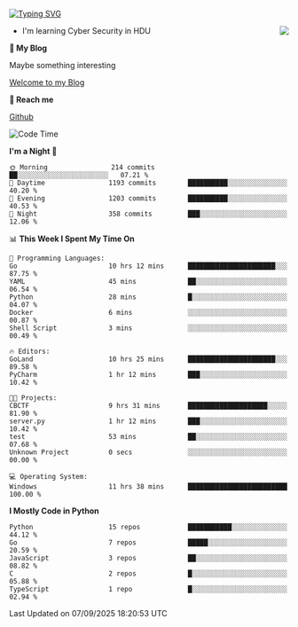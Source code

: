 [![Typing SVG](https://readme-typing-svg.herokuapp.com?font=Fira+Code&pause=1000&random=false&width=450&height=60&lines=Hello+%F0%9F%91%8B%F0%9F%8F%BB;I'm+JBNRZ)](https://git.io/typing-svg)

<a href="#">
  <img align="right" src="https://github-readme-stats.vercel.app/api?username=JBNRZ&show_icons=true&bg_color=15,f2f7fd,E0EAFC" />
</a>

- I'm learning Cyber Security in HDU

 **🌱 My Blog**

Maybe something interesting

[Welcome to my Blog](https://jbnrz.com.cn/)

 **💬 Reach me** 

[Github](https://github.com/JBNRZ)


<!--START_SECTION:waka-->
![Code Time](http://img.shields.io/badge/Code%20Time-1%2C398%20hrs%204%20mins-blue)

**I'm a Night 🦉** 

```text
🌞 Morning                214 commits         ██░░░░░░░░░░░░░░░░░░░░░░░   07.21 % 
🌆 Daytime                1193 commits        ██████████░░░░░░░░░░░░░░░   40.20 % 
🌃 Evening                1203 commits        ██████████░░░░░░░░░░░░░░░   40.53 % 
🌙 Night                  358 commits         ███░░░░░░░░░░░░░░░░░░░░░░   12.06 % 
```


📊 **This Week I Spent My Time On** 

```text
💬 Programming Languages: 
Go                       10 hrs 12 mins      ██████████████████████░░░   87.75 % 
YAML                     45 mins             ██░░░░░░░░░░░░░░░░░░░░░░░   06.54 % 
Python                   28 mins             █░░░░░░░░░░░░░░░░░░░░░░░░   04.07 % 
Docker                   6 mins              ░░░░░░░░░░░░░░░░░░░░░░░░░   00.87 % 
Shell Script             3 mins              ░░░░░░░░░░░░░░░░░░░░░░░░░   00.49 % 

🔥 Editors: 
GoLand                   10 hrs 25 mins      ██████████████████████░░░   89.58 % 
PyCharm                  1 hr 12 mins        ███░░░░░░░░░░░░░░░░░░░░░░   10.42 % 

🐱‍💻 Projects: 
CBCTF                    9 hrs 31 mins       ████████████████████░░░░░   81.90 % 
server.py                1 hr 12 mins        ███░░░░░░░░░░░░░░░░░░░░░░   10.42 % 
test                     53 mins             ██░░░░░░░░░░░░░░░░░░░░░░░   07.68 % 
Unknown Project          0 secs              ░░░░░░░░░░░░░░░░░░░░░░░░░   00.00 % 

💻 Operating System: 
Windows                  11 hrs 38 mins      █████████████████████████   100.00 % 
```

**I Mostly Code in Python** 

```text
Python                   15 repos            ███████████░░░░░░░░░░░░░░   44.12 % 
Go                       7 repos             █████░░░░░░░░░░░░░░░░░░░░   20.59 % 
JavaScript               3 repos             ██░░░░░░░░░░░░░░░░░░░░░░░   08.82 % 
C                        2 repos             █░░░░░░░░░░░░░░░░░░░░░░░░   05.88 % 
TypeScript               1 repo              █░░░░░░░░░░░░░░░░░░░░░░░░   02.94 % 
```




 Last Updated on 07/09/2025 18:20:53 UTC
<!--END_SECTION:waka-->
